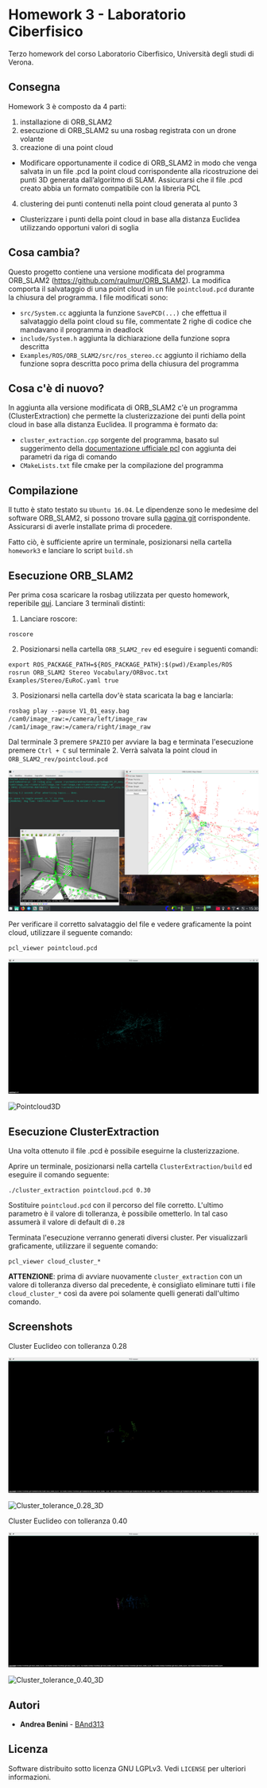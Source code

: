 # Homework 3 - Laboratorio Ciberfisico

Terzo homework del corso Laboratorio Ciberfisico, Università degli studi di Verona.

## Consegna

Homework 3 è composto da 4 parti:
1. installazione di ORB_SLAM2
2. esecuzione di ORB_SLAM2 su una rosbag registrata con un drone volante
3. creazione di una point cloud
  * Modificare opportunamente il codice di ORB_SLAM2 in modo che venga salvata in un file .pcd la point cloud corrispondente alla ricostruzione dei punti 3D generata dall’algoritmo di SLAM. Assicurarsi che il file .pcd creato abbia un formato compatibile con la libreria PCL
4. clustering dei punti contenuti nella point cloud generata al punto 3
  * Clusterizzare i punti della point cloud in base alla distanza Euclidea utilizzando opportuni valori di soglia

## Cosa cambia?

Questo progetto contiene una versione modificata del programma ORB_SLAM2 (https://github.com/raulmur/ORB_SLAM2). La modifica comporta il salvataggio di una point cloud in un file `pointcloud.pcd` durante la chiusura del programma. I file modificati sono:
* `src/System.cc` aggiunta la funzione `SavePCD(...)` che effettua il salvataggio della point cloud su file, commentate 2 righe di codice che mandavano il programma in deadlock
* `include/System.h` aggiunta la dichiarazione della funzione sopra descritta
* `Examples/ROS/ORB_SLAM2/src/ros_stereo.cc` aggiunto il richiamo della funzione sopra descritta poco prima della chiusura del programma

## Cosa c'è di nuovo?

In aggiunta alla versione modificata di ORB_SLAM2 c'è un programma (ClusterExtraction) che permette la clusterizzazione dei punti della point cloud in base alla distanza Euclidea. Il programma è formato da:
* `cluster_extraction.cpp` sorgente del programma, basato sul suggerimento della [documentazione ufficiale pcl](http://www.pointclouds.org/documentation/tutorials/cluster_extraction.php) con aggiunta dei parametri da riga di comando
* `CMakeLists.txt` file cmake per la compilazione del programma 

## Compilazione

Il tutto è stato testato su `Ubuntu 16.04`. Le dipendenze sono le medesime del software ORB_SLAM2, si possono trovare sulla [pagina git](https://github.com/raulmur/ORB_SLAM2#2-prerequisites) corrispondente. Assicurarsi di averle installate prima di procedere.

Fatto ciò, è sufficiente aprire un terminale, posizionarsi nella cartella `homework3` e lanciare lo script `build.sh`

## Esecuzione ORB_SLAM2

Per prima cosa scaricare la rosbag utilizzata per questo homework, reperibile [qui](http://robotics.ethz.ch/~asl-datasets/ijrr_euroc_mav_dataset/vicon_room1/V1_01_easy/V1_01_easy.bag). Lanciare 3 terminali distinti:

1. Lanciare roscore:
```
roscore
```

2. Posizionarsi nella cartella `ORB_SLAM2_rev` ed eseguire i seguenti comandi:
```
export ROS_PACKAGE_PATH=${ROS_PACKAGE_PATH}:$(pwd)/Examples/ROS
rosrun ORB_SLAM2 Stereo Vocabulary/ORBvoc.txt Examples/Stereo/EuRoC.yaml true
```

3. Posizionarsi nella cartella dov'è stata scaricata la bag e lanciarla:
```
rosbag play --pause V1_01_easy.bag /cam0/image_raw:=/camera/left/image_raw /cam1/image_raw:=/camera/right/image_raw
```

Dal terminale 3 premere `SPAZIO` per avviare la bag e terminata l'esecuzione premere `Ctrl + C` sul terminale 2.
Verrà salvata la point cloud in `ORB_SLAM2_rev/pointcloud.pcd`

![Execution](media/ORB_SLAM2.png)

Per verificare il corretto salvataggio del file e vedere graficamente la point cloud, utilizzare il seguente comando:
```
pcl_viewer pointcloud.pcd
```

![Pointcloud](media/pointcloud.png)

![Pointcloud3D](media/1.gif)

## Esecuzione ClusterExtraction

Una volta ottenuto il file .pcd è possibile eseguirne la clusterizzazione.

Aprire un terminale, posizionarsi nella cartella `ClusterExtraction/build` ed eseguire il comando seguente:
```
./cluster_extraction pointcloud.pcd 0.30
```
Sostituire `pointcloud.pcd` con il percorso del file corretto.
L'ultimo parametro è il valore di tolleranza, è possibile ometterlo. In tal caso assumerà il valore di default di `0.28`

Terminata l'esecuzione verranno generati diversi cluster. Per visualizzarli graficamente, utilizzare il seguente comando:
```
pcl_viewer cloud_cluster_*
```

**ATTENZIONE**: prima di avviare nuovamente `cluster_extraction` con un valore di tolleranza diverso dal precedente, è consigliato eliminare tutti i file `cloud_cluster_*` così da avere poi solamente quelli generati dall'ultimo comando.

## Screenshots

Cluster Euclideo con tolleranza 0.28

![Cluster_tolerance_0.28](media/cluster0.28.png)

![Cluster_tolerance_0.28_3D](media/2.gif)

Cluster Euclideo con tolleranza 0.40

![Cluster_tolerance_0.40](media/cluster0.40.png)

![Cluster_tolerance_0.40_3D](media/3.gif)

## Autori

* **Andrea Benini** - [BAnd313](https://github.com/BAnd313)

## Licenza

Software distribuito sotto licenza GNU LGPLv3. Vedi `LICENSE` per ulteriori informazioni.
